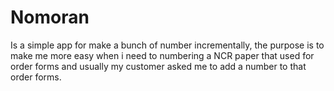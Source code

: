 # Nomoran

Is a simple app for make a bunch of number incrementally, the purpose is to make me
more easy when i need to numbering a NCR paper that used for order forms and usually
my customer asked me to add a number to that order forms.
